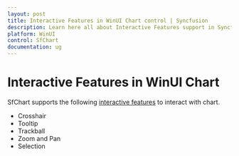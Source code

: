 ```yaml
---
layout: post
title: Interactive Features in WinUI Chart control | Syncfusion
description: Learn here all about Interactive Features support in Syncfusion WinUI Chart control with tootip, trackball support etc.
platform: WinUI
control: SfChart
documentation: ug
---
```


# Interactive Features in WinUI Chart

SfChart supports the following [interactive features](https://www.syncfusion.com/winui-controls/charts/interactive-features) to interact with chart.

* Crosshair
* Tooltip
* Trackball
* Zoom and Pan
* Selection
